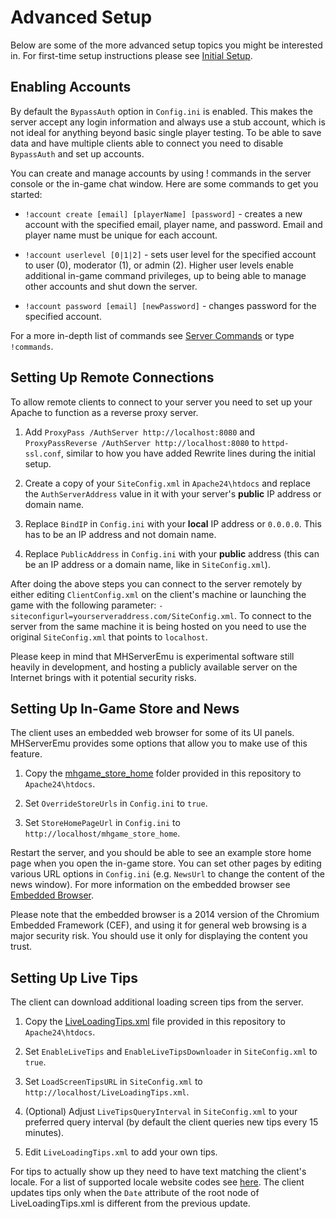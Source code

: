 # Advanced Setup

Below are some of the more advanced setup topics you might be interested in. For first-time setup instructions please see [Initial Setup](./InitialSetup.md).

## Enabling Accounts

By default the `BypassAuth` option in `Config.ini` is enabled. This makes the server accept any login information and always use a stub account, which is not ideal for anything beyond basic single player testing. To be able to save data and have multiple clients able to connect you need to disable `BypassAuth` and set up accounts.

You can create and manage accounts by using ! commands in the server console or the in-game chat window. Here are some commands to get you started:

- `!account create [email] [playerName] [password]` - creates a new account with the specified email, player name, and password. Email and player name must be unique for each account.

- `!account userlevel [0|1|2]` - sets user level for the specified account to user (0), moderator (1), or admin (2). Higher user levels enable additional in-game command privileges, up to being able to manage other accounts and shut down the server.

- `!account password [email] [newPassword]` - changes password for the specified account.

For a more in-depth list of commands see [Server Commands](./../ServerEmu/ServerCommands.md) or type `!commands`.

## Setting Up Remote Connections

To allow remote clients to connect to your server you need to set up your Apache to function as a reverse proxy server.

1. Add `ProxyPass /AuthServer http://localhost:8080` and `ProxyPassReverse /AuthServer http://localhost:8080` to `httpd-ssl.conf`, similar to how you have added Rewrite lines during the initial setup.

2. Create a copy of your `SiteConfig.xml` in `Apache24\htdocs` and replace the `AuthServerAddress` value in it with your server's **public** IP address or domain name.

3. Replace `BindIP` in `Config.ini` with your **local** IP address or `0.0.0.0`. This has to be an IP address and not domain name.

4. Replace `PublicAddress` in `Config.ini` with your **public** address (this can be an IP address or a domain name, like in `SiteConfig.xml`).

After doing the above steps you can connect to the server remotely by either editing `ClientConfig.xml` on the client's machine or launching the game with the following parameter: `-siteconfigurl=yourserveraddress.com/SiteConfig.xml`. To connect to the server from the same machine it is being hosted on you need to use the original `SiteConfig.xml` that points to `localhost`.

Please keep in mind that MHServerEmu is experimental software still heavily in development, and hosting a publicly available server on the Internet brings with it potential security risks.

## Setting Up In-Game Store and News

The client uses an embedded web browser for some of its UI panels. MHServerEmu provides some options that allow you to make use of this feature.

1. Copy the [mhgame_store_home](./../../assets/store/mhgame_store_home/) folder provided in this repository to `Apache24\htdocs`.

2. Set `OverrideStoreUrls` in `Config.ini` to `true`.

3. Set `StoreHomePageUrl` in `Config.ini` to `http://localhost/mhgame_store_home`.

Restart the server, and you should be able to see an example store home page when you open the in-game store. You can set other pages by editing various URL options in `Config.ini` (e.g. `NewsUrl` to change the content of the news window). For more information on the embedded browser see [Embedded Browser](./../Web/EmbeddedBrowser.md).

Please note that the embedded browser is a 2014 version of the Chromium Embedded Framework (CEF), and using it for general web browsing is a major security risk. You should use it only for displaying the content you trust.

## Setting Up Live Tips

The client can download additional loading screen tips from the server.

1. Copy the [LiveLoadingTips.xml](./../../assets/LiveLoadingTips.xml) file provided in this repository to `Apache24\htdocs`.

2. Set `EnableLiveTips` and `EnableLiveTipsDownloader` in `SiteConfig.xml` to `true`.

3. Set `LoadScreenTipsURL` in `SiteConfig.xml` to `http://localhost/LiveLoadingTips.xml`.

4. (Optional) Adjust `LiveTipsQueryInterval` in `SiteConfig.xml` to your preferred query interval (by default the client queries new tips every 15 minutes).

5. Edit `LiveLoadingTips.xml` to add your own tips.

For tips to actually show up they need to have text matching the client's locale. For a list of supported locale website codes see [here](./../GameData/Locale.md). The client updates tips only when the `Date` attribute of the root node of LiveLoadingTips.xml is different from the previous update.
